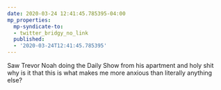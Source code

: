 ```yaml
---
date: 2020-03-24 12:41:45.785395-04:00
mp_properties:
  mp-syndicate-to:
  - twitter_bridgy_no_link
  published:
  - '2020-03-24T12:41:45.785395'
---
```


Saw Trevor Noah doing the Daily Show from his apartment and holy shit why is it that this is what makes me more anxious than literally anything else?